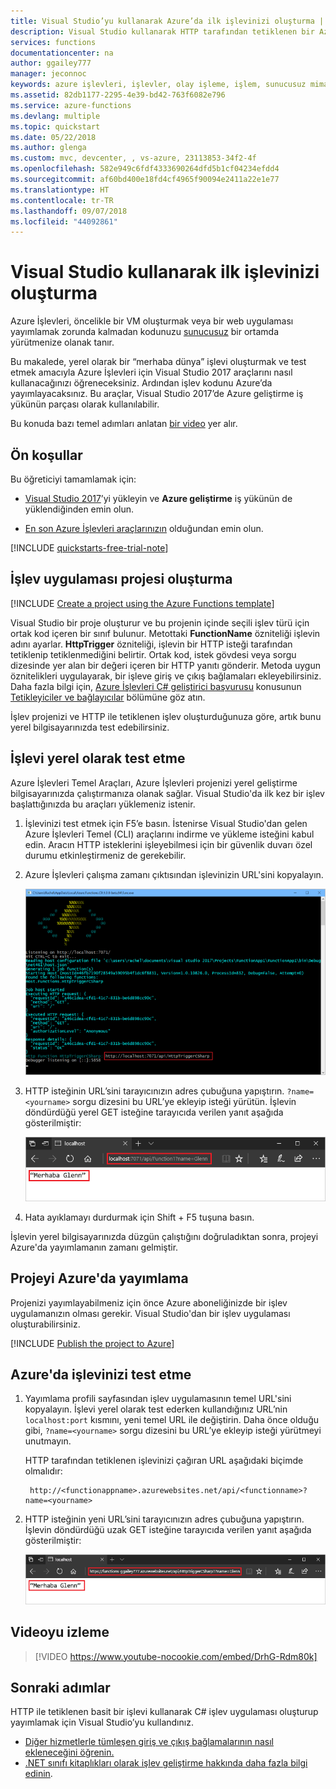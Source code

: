 ```yaml
---
title: Visual Studio’yu kullanarak Azure’da ilk işlevinizi oluşturma | Microsoft Docs
description: Visual Studio kullanarak HTTP tarafından tetiklenen bir Azure İşlevi oluşturup yayımlayın.
services: functions
documentationcenter: na
author: ggailey777
manager: jeconnoc
keywords: azure işlevleri, işlevler, olay işleme, işlem, sunucusuz mimari
ms.assetid: 82db1177-2295-4e39-bd42-763f6082e796
ms.service: azure-functions
ms.devlang: multiple
ms.topic: quickstart
ms.date: 05/22/2018
ms.author: glenga
ms.custom: mvc, devcenter, , vs-azure, 23113853-34f2-4f
ms.openlocfilehash: 582e949c6fdf4333690264dfd5b1cf04234efdd4
ms.sourcegitcommit: af60bd400e18fd4cf4965f90094e2411a22e1e77
ms.translationtype: HT
ms.contentlocale: tr-TR
ms.lasthandoff: 09/07/2018
ms.locfileid: "44092861"
---
```

# <a name="create-your-first-function-using-visual-studio"></a>Visual Studio kullanarak ilk işlevinizi oluşturma

Azure İşlevleri, öncelikle bir VM oluşturmak veya bir web uygulaması yayımlamak zorunda kalmadan kodunuzu [sunucusuz](https://azure.microsoft.com/overview/serverless-computing/) bir ortamda yürütmenize olanak tanır.

Bu makalede, yerel olarak bir “merhaba dünya” işlevi oluşturmak ve test etmek amacıyla Azure İşlevleri için Visual Studio 2017 araçlarını nasıl kullanacağınızı öğreneceksiniz. Ardından işlev kodunu Azure’da yayımlayacaksınız. Bu araçlar, Visual Studio 2017’de Azure geliştirme iş yükünün parçası olarak kullanılabilir.

Bu konuda bazı temel adımları anlatan [bir video](#watch-the-video) yer alır.

## <a name="prerequisites"></a>Ön koşullar

Bu öğreticiyi tamamlamak için:

* [Visual Studio 2017](https://azure.microsoft.com/downloads/)’yi yükleyin ve **Azure geliştirme** iş yükünün de yüklendiğinden emin olun.

* [En son Azure İşlevleri araçlarınızın](functions-develop-vs.md#check-your-tools-version) olduğundan emin olun.

[!INCLUDE [quickstarts-free-trial-note](../../includes/quickstarts-free-trial-note.md)]

## <a name="create-a-function-app-project"></a>İşlev uygulaması projesi oluşturma

[!INCLUDE [Create a project using the Azure Functions template](../../includes/functions-vstools-create.md)]

Visual Studio bir proje oluşturur ve bu projenin içinde seçili işlev türü için ortak kod içeren bir sınıf bulunur. Metottaki **FunctionName** özniteliği işlevin adını ayarlar. **HttpTrigger** özniteliği, işlevin bir HTTP isteği tarafından tetiklenip tetiklenmediğini belirtir. Ortak kod, istek gövdesi veya sorgu dizesinde yer alan bir değeri içeren bir HTTP yanıtı gönderir. Metoda uygun öznitelikleri uygulayarak, bir işleve giriş ve çıkış bağlamaları ekleyebilirsiniz. Daha fazla bilgi için, [Azure İşlevleri C# geliştirici başvurusu](functions-dotnet-class-library.md) konusunun [Tetikleyiciler ve bağlayıcılar](functions-dotnet-class-library.md#triggers-and-bindings) bölümüne göz atın.

İşlev projenizi ve HTTP ile tetiklenen işlev oluşturduğunuza göre, artık bunu yerel bilgisayarınızda test edebilirsiniz.

## <a name="test-the-function-locally"></a>İşlevi yerel olarak test etme

Azure İşlevleri Temel Araçları, Azure İşlevleri projenizi yerel geliştirme bilgisayarınızda çalıştırmanıza olanak sağlar. Visual Studio'da ilk kez bir işlev başlattığınızda bu araçları yüklemeniz istenir.

1. İşlevinizi test etmek için F5’e basın. İstenirse Visual Studio'dan gelen Azure İşlevleri Temel (CLI) araçlarını indirme ve yükleme isteğini kabul edin. Aracın HTTP isteklerini işleyebilmesi için bir güvenlik duvarı özel durumu etkinleştirmeniz de gerekebilir.

2. Azure İşlevleri çalışma zamanı çıktısından işlevinizin URL'sini kopyalayın.

    ![Azure yerel çalışma zamanı](./media/functions-create-your-first-function-visual-studio/functions-vstools-f5.png)

3. HTTP isteğinin URL’sini tarayıcınızın adres çubuğuna yapıştırın. `?name=<yourname>` sorgu dizesini bu URL’ye ekleyip isteği yürütün. İşlevin döndürdüğü yerel GET isteğine tarayıcıda verilen yanıt aşağıda gösterilmiştir: 

    ![Tarayıcıdaki işlev localhost yanıtı](./media/functions-create-your-first-function-visual-studio/functions-test-local-browser.png)

4. Hata ayıklamayı durdurmak için Shift + F5 tuşuna basın.

İşlevin yerel bilgisayarınızda düzgün çalıştığını doğruladıktan sonra, projeyi Azure'da yayımlamanın zamanı gelmiştir.

## <a name="publish-the-project-to-azure"></a>Projeyi Azure'da yayımlama

Projenizi yayımlayabilmeniz için önce Azure aboneliğinizde bir işlev uygulamanızın olması gerekir. Visual Studio'dan bir işlev uygulaması oluşturabilirsiniz.

[!INCLUDE [Publish the project to Azure](../../includes/functions-vstools-publish.md)]

## <a name="test-your-function-in-azure"></a>Azure'da işlevinizi test etme

1. Yayımlama profili sayfasından işlev uygulamasının temel URL'sini kopyalayın. İşlevi yerel olarak test ederken kullandığınız URL’nin `localhost:port` kısmını, yeni temel URL ile değiştirin. Daha önce olduğu gibi, `?name=<yourname>` sorgu dizesini bu URL’ye ekleyip isteği yürütmeyi unutmayın.

    HTTP tarafından tetiklenen işlevinizi çağıran URL aşağıdaki biçimde olmalıdır:

        http://<functionappname>.azurewebsites.net/api/<functionname>?name=<yourname> 

2. HTTP isteğinin yeni URL’sini tarayıcınızın adres çubuğuna yapıştırın. İşlevin döndürdüğü uzak GET isteğine tarayıcıda verilen yanıt aşağıda gösterilmiştir:

    ![Tarayıcıdaki işlev yanıtı](./media/functions-create-your-first-function-visual-studio/functions-test-remote-browser.png)

## <a name="watch-the-video"></a>Videoyu izleme

> [!VIDEO https://www.youtube-nocookie.com/embed/DrhG-Rdm80k]

## <a name="next-steps"></a>Sonraki adımlar

HTTP ile tetiklenen basit bir işlevi kullanarak C# işlev uygulaması oluşturup yayımlamak için Visual Studio’yu kullandınız.

* [Diğer hizmetlerle tümleşen giriş ve çıkış bağlamalarının nasıl ekleneceğini öğrenin.](functions-develop-vs.md#add-bindings)
* [.NET sınıfı kitaplıkları olarak işlev geliştirme hakkında daha fazla bilgi edinin](functions-dotnet-class-library.md).
